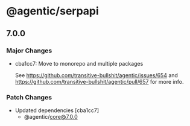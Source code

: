 # @agentic/serpapi

## 7.0.0

### Major Changes

- cba1cc7: Move to monorepo and multiple packages

  See https://github.com/transitive-bullshit/agentic/issues/654 and https://github.com/transitive-bullshit/agentic/pull/657 for more info.

### Patch Changes

- Updated dependencies [cba1cc7]
  - @agentic/core@7.0.0
